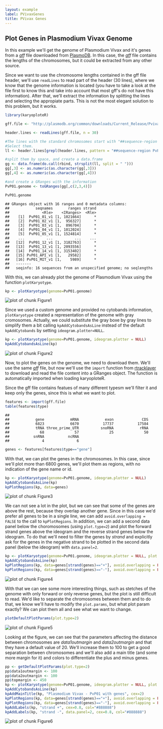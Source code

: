 ```yaml
---
layout: example
label: PVivaxGenes
title: PVivax Genes
---
```





## Plot Genes in Plasmodium Vivax Genome

In this example we'll get the genome of Plasmodium Vivax and it's genes from 
a _gff_ file downloaded from [PlasmoDB](http://plasmodb.org). In this case,
the _gff_ file contains the lengths of the chromosomes, but it could be
extracted from any other source.

Since we want to use the chromosome lengths contained in the gff file header, 
we'll use `readLines` to read part of the header (30 lines), where we 
know that the genome information is located (you have to take a look at the file
first to know this and take into account that most gff's do not have this 
information). After that, we'll extract the information by splitting the lines
and selecting the appropiate parts. This is not the most elegant solution to 
this problem, but it works.



```r
library(karyoploteR)

gff.file <- "http://plasmodb.org/common/downloads/Current_Release/PvivaxP01/gff/data/PlasmoDB-32_PvivaxP01.gff"

header.lines <- readLines(gff.file, n = 30)

#The lines with the standard chromosomes start with "##sequence-region PvP01".
#Select them.
ll <- header.lines[grepl(header.lines, pattern = "##sequence-region PvP01")]

#split them by space, and create a data.frame
gg <- data.frame(do.call(rbind, strsplit(ll, split = " ")))
gg[,3] <- as.numeric(as.character(gg[,3]))
gg[,4] <- as.numeric(as.character(gg[,4]))

#and create a GRanges with the information
PvP01.genome <- toGRanges(gg[,c(2,3,4)])

PvP01.genome
```

```
## GRanges object with 16 ranges and 0 metadata columns:
##            seqnames       ranges strand
##               <Rle>    <IRanges>  <Rle>
##    [1]  PvP01_01_v1 [1, 1021664]      *
##    [2]  PvP01_02_v1 [1,  956327]      *
##    [3]  PvP01_03_v1 [1,  896704]      *
##    [4]  PvP01_04_v1 [1, 1012024]      *
##    [5]  PvP01_05_v1 [1, 1524814]      *
##    ...          ...          ...    ...
##   [12]  PvP01_12_v1 [1, 3182763]      *
##   [13]  PvP01_13_v1 [1, 2093556]      *
##   [14]  PvP01_14_v1 [1, 3153402]      *
##   [15] PvP01_API_v1 [1,   29582]      *
##   [16] PvP01_MIT_v1 [1,    5989]      *
##   -------
##   seqinfo: 16 sequences from an unspecified genome; no seqlengths
```

With this, we can already plot the genome of Plasmodium Vivax using the function
`plotKaryotype`.


```r
kp <- plotKaryotype(genome=PvP01.genome)
```

![plot of chunk Figure1](images//Figure1-1.png)

Since we used a custom genome and provided no cytobands information, 
`plotKaryotype` created a representation of the genome with gray cromosomes. 
Actually, we could substitute the gray boxe by gray lines to simplify them a bit
calling `kpAddCytobandsAsLine` instead of the default `kpAddCytobands` by setting
`ideogram.plotter=NULL`.



```r
kp <- plotKaryotype(genome=PvP01.genome, ideogram.plotter = NULL)
kpAddCytobandsAsLine(kp)
```

![plot of chunk Figure2](images//Figure2-1.png)

Now, to plot the genes on the genome, we need to download them. We'll use the 
same _gff_ file, but now we'll use the `import` function from 
[rtracklayer](http://bioconductor.org/packages/rtracklayer/) to download and 
read the file content into a GRanges object. The function is automatically 
imported when loading karyoploteR. 

Since the gff file contains featues of many different typesm we'll filter it and
keep only the genes, since this is what we want to plot.



```r
features <- import(gff.file)
table(features$type)
```

```
## 
##            gene            mRNA            exon             CDS 
##            6823            6670           17737           17584 
##            tRNA three_prime_UTR          snoRNA            rRNA 
##              68              57              25              50 
##           snRNA           ncRNA 
##               4               6
```

```r
genes <- features[features$type=="gene"]
```

With that, we can plot the genes in the chromosomes. In this case, since we'll 
plot more than 6800 genes, we'll plot them as regions, with no indication of the
gene name or id.


```r
kp <- plotKaryotype(genome=PvP01.genome, ideogram.plotter = NULL)
kpAddCytobandsAsLine(kp)
kpPlotRegions(kp, data=genes)
```

![plot of chunk Figure3](images//Figure3-1.png)

We can not see a lot in the plot, but we can see that some of the genes are 
above the rest, because they overlap another gene. Since in this case we'd prefer
all genes to be in a single line, we can add `avoid.overlapping = FALSE` to
the call to `kpPlotRegions`. In addition, we can add a second data panel below
the choromosomes (using `plot.type=2`) and plot the forward strand genes above 
the ideogram and the reverse strand genes below the ideogram. To do that we'll 
need to filter the genes by _strand_ and explicitly ask for the genes in the 
negative strand to be plotted in the second data panel (below the ideogram) 
with `data.panel=2`.


```r
kp <- plotKaryotype(genome=PvP01.genome, ideogram.plotter = NULL, plot.type=2)
kpAddCytobandsAsLine(kp)
kpPlotRegions(kp, data=genes[strand(genes)=="+"], avoid.overlapping = FALSE)
kpPlotRegions(kp, data=genes[strand(genes)=="-"], avoid.overlapping = FALSE, data.panel=2)
```

![plot of chunk Figure4](images//Figure4-1.png)

With that we can see some more interesting things, such as stetches of the
genome with only forward or only reverse genes, but the plot is still difficult 
to read. We'd like to separate the chromosomes between them and to do that, we 
know we'll have to modify the `plot.params`, but what plot param exactly? 
We can plot them all and see what we want to change.


```r
plotDefaultPlotParams(plot.type=2)
```

![plot of chunk Figure5](images//Figure5-1.png)

Looking at the figure, we can see that the parameters affecting the distance 
between chromosomes are _data1outmargin_ and _data2outmargin_ and that they have
a default value of 20. We'll increase them to 100 to get a good separation 
between chromosomes and we'll also add a main title (and some more margin for it)
and colors to differentiate the plus and minus genes.


```r
pp <- getDefaultPlotParams(plot.type=2)
pp$data1outmargin <- 100
pp$data2outmargin <- 100
pp$topmargin <- 450
kp <- plotKaryotype(genome=PvP01.genome, ideogram.plotter = NULL, plot.type=2, plot.params = pp)
kpAddCytobandsAsLine(kp)
kpAddMainTitle(kp, "Plasmodium Vivax - PvP01 with genes", cex=2)
kpPlotRegions(kp, data=genes[strand(genes)=="+"], avoid.overlapping = FALSE, col="deepskyblue")
kpPlotRegions(kp, data=genes[strand(genes)=="-"], avoid.overlapping = FALSE, col="gold", data.panel=2)
kpAddLabels(kp, "strand +", cex=0.8, col="#888888")
kpAddLabels(kp, "strand -", data.panel=2, cex=0.8, col="#888888")
```

![plot of chunk Figure6](images//Figure6-1.png)
